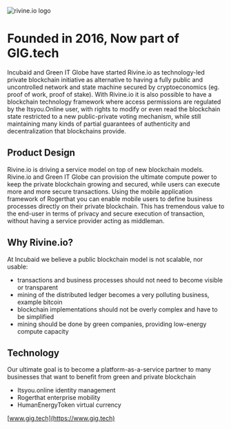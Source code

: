 ![rivine.io logo](.../img/rivine_io_logo.png)

# Founded in 2016, Now part of GIG.tech

Incubaid and Green IT Globe have started Rivine.io as technology-led private blockchain initiative as alternative to having a fully public and uncontrolled network and state machine secured by cryptoeconomics (eg. proof of work, proof of stake). With Rivine.io it is also possible to have a blockchain technology framework where access permissions are regulated by the Itsyou.Online user, with rights to modify or even read the blockchain state restricted to a new public-private voting mechanism, while still maintaining many kinds of partial guarantees of authenticity and decentralization that blockchains provide.

## Product Design

Rivine.io is driving a service model on top of new blockchain models. Rivine.io and Green IT Globe can provision the ultimate compute power to keep the private blockchain growing and secured, while users can execute more and more secure transactions. Using the mobile application framework of Rogerthat you can enable mobile users to define business processes directly on their private blockchain. This has tremendous value to the end-user in terms of privacy and secure execution of transaction, without having a service provider acting as middleman.

## Why Rivine.io?

At Incubaid we believe a public blockchain model is not scalable, nor usable:

- transactions and business processes should not need to become visible or transparent
- mining of the distributed ledger becomes a very polluting business, example bitcoin
- blockchain implementations should not be overly complex and have to be simplified
- mining should be done by green companies, providing low-energy compute capacity

## Technology

Our ultimate goal is to become a platform-as-a-service partner to many businesses that want to benefit from green and private blockchain

- Itsyou.online identity management
- Rogerthat enterprise mobility
- HumanEnergyToken virtual currency

[www.gig.tech](https://www.gig.tech)
